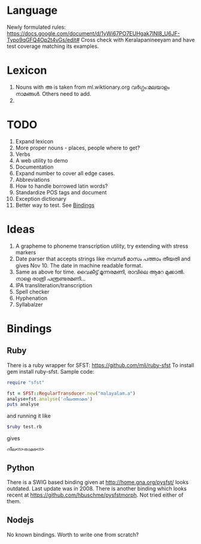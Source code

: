 Language
=========
Newly formulated rules: https://docs.google.com/document/d/1yWi67PO7EUHgak7lNI8_U6JF-Typo9qGFQ4Op2t4vGs/edit#
Cross check with Keralapanineeyam and have test coverage matching its examples.

Lexicon
=======
1. Nouns with അ is taken from ml.wiktionary.org വർഗ്ഗം:മലയാളം നാമങ്ങൾ. Others need to add.
2. 

TODO
=====

1. Expand lexicon
2. More proper nouns - places, people where to get?
3. Verbs
4. A web utility to demo
5. Documentation
6. Expand number to cover all edge cases.
7. Abbreviations
8. How to handle borrowed latin words?
9. Standardize POS tags and document
10. Exception dictionary
11. Better way to test. See [Bindings]()


Ideas
=====
1. A grapheme to phoneme transcription utility, try extending with stress markers
2. Date parser that accepts strings like നവമ്പർ മാസം പത്താം തീയതി and gives Nov 10. The date in machine readable format.
3. Same as above for time. വൈകീട്ട് മൂന്നരമണി, രാവിലെ ആറേ മുക്കാൽ. നാളെ രാത്രി പന്ത്രണ്ടരമണി...
4. IPA transliteration/transcription
5. Spell checker
6. Hyphenation
7. Syllabalzer


Bindings
=========

Ruby
-----
There is a ruby wrapper for SFST: https://github.com/mlj/ruby-sfst
To install gem install ruby-sfst.
Sample code:
```ruby
require "sfst"

fst = SFST::RegularTransducer.new("malayalam.a")
analyse=fst.analyse('നീലത്താമര')
puts analyse

```
and running it like
```bash
$ruby test.rb
```
gives

`നീല<n>താമര<n>`

Python
------
There is a SWIG based binding given at http://home.gna.org/pysfst/ looks outdated. Last update was in 2008.
There is another binding which looks recent at
https://github.com/hbuschme/pysfstmorph. Not tried either of them.

Nodejs
------
No known bindings. Worth to write one from scratch?
